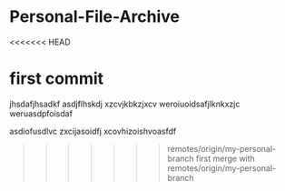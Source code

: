 # Personal-File-Archive
<<<<<<< HEAD

first commit
=======
jhsdafjhsadkf
asdjflhskdj
xzcvjkbkzjxcv
weroiuoidsafjlknkxzjc
weruasdpfoisdaf

asdiofusdlvc
zxcijasoidfj
xcovhizoishvoasfdf
>>>>>>> remotes/origin/my-personal-branch
first merge with remotes/origin/my-personal-branch
